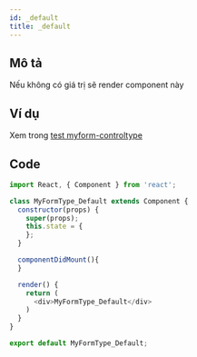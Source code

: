 ```yaml
---
id: _default
title: _default
---
```



## **Mô tả**

Nếu không có giá trị sẽ render component này

## **Ví dụ**

Xem trong [test myform-controltype](http://localhost:8080/#/dev/myform-controltype) 

## **Code**

```javascript
import React, { Component } from 'react';

class MyFormType_Default extends Component {
  constructor(props) {
    super(props);
    this.state = { 
    };
  }

  componentDidMount(){
  }

  render() {
    return (
      <div>MyFormType_Default</div>
    )
  }
}

export default MyFormType_Default;
```

